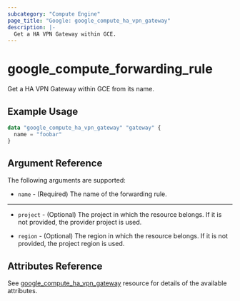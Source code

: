 ```yaml
---
subcategory: "Compute Engine"
page_title: "Google: google_compute_ha_vpn_gateway"
description: |-
  Get a HA VPN Gateway within GCE.
---
```


# google\_compute\_forwarding\_rule

Get a HA VPN Gateway within GCE from its name.

## Example Usage

```tf
data "google_compute_ha_vpn_gateway" "gateway" {
  name = "foobar"
}
```

## Argument Reference

The following arguments are supported:

* `name` - (Required) The name of the forwarding rule.


- - -

* `project` - (Optional) The project in which the resource belongs. If it
    is not provided, the provider project is used.

* `region` - (Optional) The region in which the resource belongs. If it
    is not provided, the project region is used.

## Attributes Reference
See [google_compute_ha_vpn_gateway](https://www.terraform.io/docs/providers/google/r/compute_ha_vpn_gateway.html) resource for details of the available attributes.
